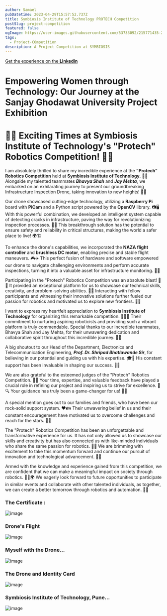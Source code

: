 ```yaml
---
author: Samael
pubDatetime: 2023-04-29T15:57:52.737Z
title: Symbiosis Institute of Technology PROTECH Competition
postSlug: project-competition
featured: false
ogImage: https://user-images.githubusercontent.com/53733092/215771435-25408246-2309-4f8b-a781-1f3d93bdf0ec.png
tags:
  - Project-COmpetition
description: A Project Competition at SYMBIOSIS
---
```


[Get the experience on the **Linkedin**](https://www.linkedin.com/posts/sahil-sawant-its-31aug_protechroboticscompetition-innovation-infrastructureinspectiondrone-activity-7065772911004950528-GyuT?utm_source=share&utm_medium=member_desktop)

# Empowering Women through Technology: Our Journey at the Sanjay Ghodawat University Project Exhibition

# 🌟🤖 Exciting Times at Symbiosis Institute of Technology's "Protech" Robotics Competition! 🚀🔬

I am absolutely thrilled to share my incredible experience at the **"Protech" Robotics Competition** held at **Symbiosis Institute of Technology.** 🎉🤖 Alongside my talented teammates _**Bhavya Shah**_ and _**Jay Mehta**_, we embarked on an exhilarating journey to present our groundbreaking Infrastructure Inspection Drone, taking innovation to new heights! 🚁💡

Our drone showcased cutting-edge technology, utilizing a **Raspberry Pi** board with **PiCam** and a Python script powered by the **OpenCV** library. 📷🖥️ With this powerful combination, we developed an intelligent system capable of detecting cracks in infrastructure, paving the way for revolutionizing inspection processes. 🚧💪 This breakthrough solution has the potential to ensure safety and reliability in critical structures, making the world a safer place to live! 🌍🏗️

To enhance the drone's capabilities, we incorporated the **NAZA flight controller** and **brushless DC motor**, enabling precise and stable flight maneuvers. 🎮✈️ This perfect fusion of hardware and software empowered our drone to navigate challenging environments and perform accurate inspections, turning it into a valuable asset for infrastructure monitoring. 💯🌆

Participating in the "Protech" Robotics Competition was an absolute blast! 🎊🚀 It provided an exceptional platform for us to showcase our technical skills, creativity, and problem-solving abilities. 🤩💡 Interacting with fellow participants and witnessing their innovative solutions further fueled our passion for robotics and motivated us to explore new frontiers. 🤝🌌

I want to express my heartfelt appreciation to **Symbiosis Institute of Technology** for organizing this remarkable competition. 🙌🏼💙 Their commitment to nurturing aspiring roboticists and providing such a vibrant platform is truly commendable. Special thanks to our incredible teammates, Bhavya Shah and Jay Mehta, for their unwavering dedication and collaborative spirit throughout this incredible journey. 🤝🔥

A big shoutout to our Head of the Department, Electronics and Telecommunication Engineering, _**Prof. Dr. Shripad Bhatlawande Sir**_, for believing in our potential and guiding us with his expertise. 🎓🙏 His constant support has been invaluable in shaping our success. 🌟🚀

We are also grateful to the esteemed judges of the "Protech" Robotics Competition. 🤝🏅 Your time, expertise, and valuable feedback have played a crucial role in refining our project and inspiring us to strive for excellence. 🙌🔍 Your guidance has truly been a game-changer for us! 🎯💡

A special mention goes out to our families and friends, who have been our rock-solid support system. ❤️👪 Their unwavering belief in us and their constant encouragement have motivated us to overcome challenges and reach for the stars. 🌟🚀

The "Protech" Robotics Competition has been an unforgettable and transformative experience for us. It has not only allowed us to showcase our skills and creativity but has also connected us with like-minded individuals who share the same passion for robotics. 🤝💡 We are brimming with excitement to take this momentum forward and continue our pursuit of innovation and technological advancement. 🚀🌟

Armed with the knowledge and experience gained from this competition, we are confident that we can make a meaningful impact on society through robotics. 🌟🤖🌍 We eagerly look forward to future opportunities to participate in similar events and collaborate with other talented individuals, as together, we can create a better tomorrow through robotics and automation. 🌈💪

### The Certificate :
![image](https://github.com/Auriel3003/samael/assets/103866475/6a0f0818-59d0-4654-80b2-715dd227e663)

### Drone's Flight
![image](https://github.com/Auriel3003/samael/assets/103866475/497becca-e690-4af0-bf94-74604677f02b)

### Myself with the Drone...
![image](https://github.com/Auriel3003/samael/assets/103866475/2f26a7a9-0cb6-4e69-9ee7-6c6e3561745b)

### The Drone and Identity Card
![image](https://github.com/Auriel3003/samael/assets/103866475/f22c39ea-ae17-49a5-b1a9-c250e09a7273)

### Symbiosis Institute of Technology, Pune...
![image](https://github.com/Auriel3003/samael/assets/103866475/a5d3524e-cc08-4987-8c12-cc1ef1bfdf81)
